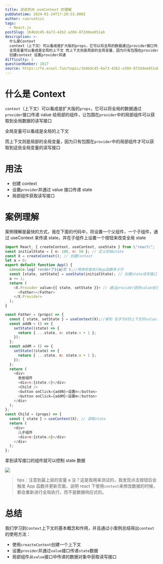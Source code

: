 ```yaml
---
title: 说说你对 useContext 的理解
pubDatetime: 2024-01-24T17:20:53.000Z
author: caorushizi
tags:
  - React.js
postSlug: 1b4bdc45-8a73-42b2-a304-872ddee851ab
description: >-
  什么是Context
  context（上下文）可以看成是扩大版的props，它可以将全局的数据通过provider接口传递value给局部的组件，让包围在provider中的局部组件可以获取到全局数据的读写接口
  全局变量可以看成是全局的上下文 而上下文则是局部的全局变量，因为只有包围在provider中的局部组件才可以获取到这些全局变量的读写接口 用法
  创建context 设置provider并通
difficulty: 1
questionNumber: 1817
source: https://fe.ecool.fun/topic/1b4bdc45-8a73-42b2-a304-872ddee851ab
---
```


# 什么是 Context

`context`（上下文）可以看成是扩大版的`props`，它可以将全局的数据通过`provider`接口传递 value 给局部的组件，让包围在`provider`中的局部组件可以获取到全局数据的读写接口

全局变量可以看成是全局的上下文

而上下文则是局部的全局变量，因为只有包围在`provider`中的局部组件才可以获取到这些全局变量的读写接口

# 用法

- 创建 context
- 设置`provider`并通过 value 接口传递 state
- 局部组件获取读写接口

# 案例理解

案例理解是最快的方式，我在下面的代码中，将设置一个父组件，一个子组件，通过 useContext 来传递 state，并在子组件上设置一个按钮来改变全局 state

```js
import React, { createContext, useContext, useState } from \"react\";
const initialState = { m: 100, n: 50 }; // 定义初始state
const X = createContext(); // 创建Context
let a = 0;
export default function App() {
  console.log(`render了${a}次`);//用来检查执行App函数多少次
  const [state, setState] = useState(initialState); // 创建state读写接口
  a += 1;
  return (
    <X.Provider value={{ state, setState }}> // 通过provider提供value给包围里内部组件，只有包围里的组件才有效
      <Father></Father>
    </X.Provider>
  );
}

const Father = (props) => {
  const { state, setState } = useContext(X);//拿到 名字为X的上下文的value，用两个变量来接收读写接口
  const addN = () => {
    setState((state) => {
      return { ...state, n: state.n + 1 };
    });
  };
  const addM = () => {
    setState((state) => {
      return { ...state, m: state.m + 1 };
    });
  };
  return (
    <div>
      爸爸组件
      <div>n:{state.n}</div>
      <Child />
      <button onClick={addN}>设置n</button>
      <button onClick={addM}>设置m</button>
    </div>
  );
};
const Child = (props) => {
  const { state } = useContext(X); // 读取state
  return (
    <div>
      儿子组件
      <div>m:{state.m}</div>
    </div>
  );
};
```

拿到读写接口的组件就可以控制 state 数据

![](https://static.ecool.fun//article/1d403884-7b95-4c31-a72e-6a864b9769bb.jpeg)

> tips：注意到最上层的变量 a 没？这是我用来测试的，我发现点击按钮后会触发 App 函数并更新页面，说明 react 下使用`context`来修改数据的时候，都会重新进行全局执行，而不是数据响应式的。

# 总结

我们学习到`Context`上下文的基本概念和作用，并且通过小案例总结得出`context`的使用方法：

- 使用`creacteContext`创建一个上下文
- 设置`provider`并通过`value`接口传递`state`数据
- 局部组件从`value`接口中传递的数据对象中获取读写接口
